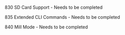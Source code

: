 

830 SD Card Support - Needs to be completed

835 Extended CLI Commands - Needs to be completed

840 Mill Mode - Needs to be completed